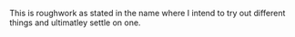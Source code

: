 This is roughwork as stated in the name where I intend to try out different things and ultimatley settle on one.
